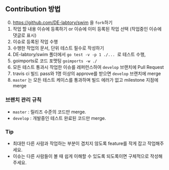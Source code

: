 ## Contribution 방법

0.  https://github.com/DE-labtory/swim 을 `fork`하기
1.  작업 할 내용 이슈에 등록하기 or 이슈에 이미 등록된 작업 선택 (작업중인 이슈에 댓글로 표시)
2.  이슈로 등록된 작업 수행
3.  수행한 작업의 문서, 단위 테스트 필수로 작성하기
4.  DE-labtory/swim 폴더에서 `go test -v -p 1 ./... `로 테스트 수행, 
5.  goimports로 코드 포맷팅 ```goimports -w ./```
6.  모든 테스트 통과시 작업한 이슈를 레퍼런스하여 `develop` 브랜치에 Pull Request
7.  travis ci 빌드 pass와 1명 이상의 approve를 받으면 `develop` 브랜치에 merge
8.  `master` 는 모든 테스트 케이스를 통과하며 빌드 에러가 없고 milestone 지점에 merge

### 브랜치 관리 규칙

* `master` : 릴리즈 수준의 코드만 merge.
* `develop` : 개발중인 테스트 완료된 코드만 merge.

### Tip

* 최대한 다른 사람과 작업하는 부분이 겹치지 않도록 feature를 작게 잡고 작업해주세요.
* 이슈는 다른 사람들이 볼 때 쉽게 이해할 수 있도록 되도록이면 구체적으로 작성해주세요.
